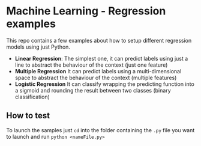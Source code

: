 # Machine Learning - Regression examples

This repo contains a few examples about how to setup different regression models using just Python.

* **Linear Regression**:
The simplest one, it can predict labels using just a line to abstract the behaviour of the context (just one feature)
* **Multiple Regression**
It can predict labels using a multi-dimensional space to abstract the behaviour of the context (multiple features)
* **Logistic Regression**
It can classify wrapping the predicting function into a sigmoid and rounding the result between two classes (binary classification)

## How to test

To launch the samples just `cd` into the folder containing the `.py` file you want to launch and run `python <nameFile.py>`